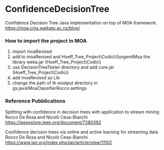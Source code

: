 # ConfidenceDecisionTree

Confidence Decision Tree Java implementation on top of MOA framework: https://moa.cms.waikato.ac.nz/blog/  

### How to import the project in MOA

1. import moaRevised
2. add to moaRevised and Hoeff_Tree_Project\Codici\SorgentiMoa the library weka.jar (Hoeff_Tree_Project\Codici)
3. use DecisionTreeTester directory and add core.jar (Hoeff_Tree_Project\Codici)
4. add moaRevised as Lib
5. change the path of th eoutput directory in gs.java\MoaClassifierRocco.settings 

### Reference Pubblications

Splitting with confidence in decision trees with application to stream mining  
Rocco De Rosa and Nicolò Cesa-Bianchi  
https://ieeexplore.ieee.org/document/7280392

Confidence decision trees via online and active learning for streaming data
Rocco De Rosa and Nicolò Cesa-Bianchi
https://www.jair.org/index.php/jair/article/view/11102


